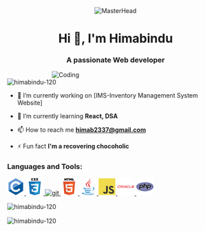 <div align = "center">
<img src="https://media3.giphy.com/media/v1.Y2lkPTc5MGI3NjExMXhnaDNnNG50aDdpcGExbmF6eDlyaG9mNDYyMXB4bW94b2Rrcnd2ciZlcD12MV9pbnRlcm5hbF9naWZfYnlfaWQmY3Q9Zw/N0oyB468FLbNGZyJrr/giphy.gif" alt="MasterHead" />
</div>

<h1 align="center">Hi 👋, I'm Himabindu</h1>
<h3 align="center">A passionate Web developer</h3>
<img align="right" alt="Coding" width="400" src="https://cdn.dribbble.com/users/1894420/screenshots/14032021/media/a85f637f1eb4cd5efdd307f9760472a1.gif"/>



<p align="left"> <img src="https://komarev.com/ghpvc/?username=himabindu-120&label=Profile%20views&color=0e75b6&style=flat" alt="himabindu-120" /> </p>

- 🔭 I’m currently working on [IMS-Inventory Management System Website]

- 🌱 I’m currently learning **React, DSA**

- 📫 How to reach me **himab2337@gmail.com**

- ⚡ Fun fact **I'm a recovering chocoholic**


<h3 align="left">Languages and Tools:</h3>
<p align="left"> <a href="https://www.cprogramming.com/" target="_blank" rel="noreferrer"> <img src="https://raw.githubusercontent.com/devicons/devicon/master/icons/c/c-original.svg" alt="c" width="40" height="40"/> </a> <a href="https://www.w3schools.com/css/" target="_blank" rel="noreferrer"> <img src="https://raw.githubusercontent.com/devicons/devicon/master/icons/css3/css3-original-wordmark.svg" alt="css3" width="40" height="40"/> </a> <a href="https://git-scm.com/" target="_blank" rel="noreferrer"> <img src="https://www.vectorlogo.zone/logos/git-scm/git-scm-icon.svg" alt="git" width="40" height="40"/> </a> <a href="https://www.w3.org/html/" target="_blank" rel="noreferrer"> <img src="https://raw.githubusercontent.com/devicons/devicon/master/icons/html5/html5-original-wordmark.svg" alt="html5" width="40" height="40"/> </a> <a href="https://www.java.com" target="_blank" rel="noreferrer"> <img src="https://raw.githubusercontent.com/devicons/devicon/master/icons/java/java-original.svg" alt="java" width="40" height="40"/> </a> <a href="https://developer.mozilla.org/en-US/docs/Web/JavaScript" target="_blank" rel="noreferrer"> <img src="https://raw.githubusercontent.com/devicons/devicon/master/icons/javascript/javascript-original.svg" alt="javascript" width="40" height="40"/> </a> <a href="https://www.oracle.com/" target="_blank" rel="noreferrer"> <img src="https://raw.githubusercontent.com/devicons/devicon/master/icons/oracle/oracle-original.svg" alt="oracle" width="40" height="40"/> </a> <a href="https://www.php.net" target="_blank" rel="noreferrer"> <img src="https://raw.githubusercontent.com/devicons/devicon/master/icons/php/php-original.svg" alt="php" width="40" height="40"/> </a> </p>

<p><img align="center" src="https://github-readme-stats.vercel.app/api/top-langs?username=himabindu-120&show_icons=true&locale=en&layout=compact" alt="himabindu-120" /></p>

<p><img align="center" src="https://github-readme-streak-stats.herokuapp.com/?user=himabindu-120&" alt="himabindu-120" /></p>
